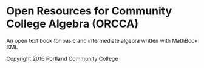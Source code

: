 # Open Resources for Community College Algebra (ORCCA)
An open text book for basic and intermediate algebra written with MathBook XML

Copyright 2016
Portland Community College
